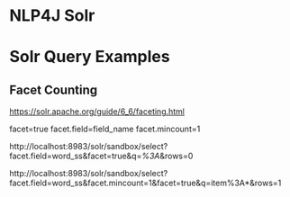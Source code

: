 
# NLP4J Solr

# Solr Query Examples

## Facet Counting

https://solr.apache.org/guide/6_6/faceting.html

facet=true
facet.field=field_name
facet.mincount=1

http://localhost:8983/solr/sandbox/select?facet.field=word_ss&facet=true&q=*%3A*&rows=0

http://localhost:8983/solr/sandbox/select?facet.field=word_ss&facet.mincount=1&facet=true&q=item%3A*&rows=1

